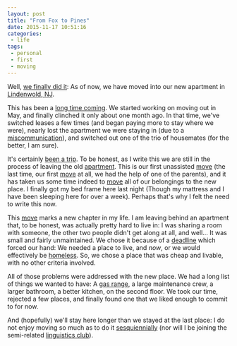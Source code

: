 ```yaml
---
layout: post
title: "From Fox to Pines"
date: 2015-11-17 10:51:16
categories:
 - life
tags:
 - personal
 - first
 - moving
---
```



Well, [we finally did it][wedidit]: As of now, we have moved into our
new apartment in [Lindenwold, NJ][linden].

This has been a [long time coming][longtime]. We started working on
moving out in May, and finally clinched it only about one month
ago. <!-- more --> In that time, we've switched leases a few times
(and began paying more to stay where we were), nearly lost the
apartment we were staying in (due to a
[miscommunication][misunderstood]), and switched out one of the trio
of housemates (for the better, I am sure).

It's certainly [been a trip][longtrip]. To be honest, as I write this
we are still in the process of leaving the old
[apartment][peejeeapt]. This is our first unassisted [move][themove]
(the last time, our first [move][themove] at all, we had the help of
one of the parents), and it has taken us some time indeed to
[move][themove] all of our belongings to the new place. I finally got
my bed frame here last night (Though my mattress and I have been
sleeping here for over a week). Perhaps that's why I felt the need to
write this now.

This [move][themove] marks a new chapter in my life. I am leaving
behind an apartment that, to be honest, was actually pretty hard to
live in: I was sharing a room with someone, the other two people
didn't get along at all, and well... It was small and fairly
unmaintained. We chose it because of a [deadline][xkcdpiro] which
forced our hand: We needed a place to live, and *now*, or we would
effectively be [homeless][homeless]. So, we chose a place that was
cheap and livable, with no other criteria involved.

All of those problems were addressed with the new place. We had a long
list of things we wanted to have: A [gas range][castiron], a large
maintenance crew, a larger bathroom, a better kitchen, on the second
floor. We took our time, rejected a few places, and finally found one
that we liked enough to commit to for now.

And (hopefully) we'll stay here longer than we stayed at the last
place: I do not enjoy moving so much as to do it
[sesquiennially][sesqui] (nor will I be joining the semi-related
[linguistics club][xkcd]).

[wedidit]: https://www.youtube.com/watch?v=SBCw4_XgouA "It does seriously feel like a big accomplishment, finally being able to say we have a new apartment. It's expensive to move, but it was going to become more expensive (in both money and stress) to stay where we were. I am glad we got out, even if it does make things a bit tight."
[linden]: http://www.lindenwold.net/ "Moving to Lindenwold was interesting, mostly because of the reactions people gave me when I told them: I got a bunch of warnings about it being a hard place to live in, a place with a lot of crime and problems, and even a few that were *explicitly* racist, instead of just implicitly. Fun fact: Lindenwold is only less than 30 points ahead of Hi-Nella in terms of crime rate. That is less than 3 percent. It was, really, a pretty lateral move in terms of danger... But that didn't keep people from freaking me out because of the demographics that live here. Just sad, considering we are in 2015."
[longtime]: http://www.toftandtoddy.com/2015/05/15/stressing-productivity/ "When I wrote this, I thought 'the coming months' in the opening article were going to be 'June and July', not 'Summer and Autumn'... Or I would have said the coming seasons!"
[misunderstood]: https://en.wikipedia.org/wiki/Don%27t_Let_Me_Be_Misunderstood "They, for some reason, thought we were leaving in a month when I originally extended our lease. Unfortunately, that was not the case... But, they accepted this without complaint, and we made it through til now."
[longtrip]: https://en.wikipedia.org/wiki/Truckin%27 "It's been such a hard time. I really do dislike moving: In the end, I am a homebody, a housewife, a hikikomori, a shut in. I don't like my home base being disrupted, even if it is for the good of the realm. But, sometimes we have to do things that we do not like, right?"
[peejeeapt]: http://www.somethingpositive.net "(NOTE: I WANTED TO INCLUDE A REFERENCE WHERE ONE OF THE CHARACTERS IN THE LINKED COMIC LEAVES, SAYING THEIR APARTMENT WAS SIMPLY A PLACE WHERE THEY HELD THEIR STUFF FOR 6 YEARS... BUT I COULDN'T FIND IT. NOT WANTING TO THROW THE REFERENCE AWAY, BUT NOT HAVING TIME TO READ THROUGH ~10 YEARS OF COMICS, I SIMPLY GIVE YOU THIS LINK TO THE MAIN SITE. ENJOY!)    At it's most basic (as said in the linked comic) an apartment is just the place where You keep Your stuff. George Carlin said that too. I live in mine far too intensely to only consider it that, but I still have to admit that the old place is no longer the same without all of our stuff in it."
[themove]: https://en.wikipedia.org/wiki/The_Move "I love the Move. They are one of my favorite rock bands. I am, and always have been, pretty into the whole Psychedelic Rock thing, especially when such music tells a story as well. There is a certain innocence and earnestness in well-done Psychedelic music. I dunno. Check them out."
[xkcdpiro]: http://www.xkcd.com/157/ "What a deadline it was. We, two twenty-somethings who'd never lived alone, were given one month to find a place to live and move all of our stuff. It was a generously strict deadline: We received a lot of help, and (something I am grateful for) still can count on people, but it was a *very* strict deadline. I can only say that that is probably the reason the other two assented to signing with our old complex."
[homeless]: https://www.youtube.com/watch?v=AbSRCjG-VLk "This really is a loaded term. I like the way George Carlin frames it here: The problem is really 'houselessness'. I also agree with a lot of his problems with NIMBY. It's a stupid concept, really. If You want to be a hermit, go be a hermit. But if You want to live in and help a society, why are You against the things that help it survive and prosper being in Your 'backyard', which is really not your property at all?"
[castiron]: https://en.wikipedia.org/wiki/Cast-iron_cookware "I cook with cast iron, almost exclusively (I also make casseroles and soups, and use slow cookers and woks). An electric range becomes problematic when You have a 20lb, roughly seasoned hunk of metal You are scraping and placing across it. A gas range was my big ticket item."
[sesqui]: https://en.wiktionary.org/wiki/sesquiennial "'Sesquiennially' - Occurring once ever 18 months, or 1.5 years."
[xkcd]: http://www.xkcd.com/1602/ "'Sesquiannually' - Occurring 1.5 times in 1 year, or 3 times in 2."

